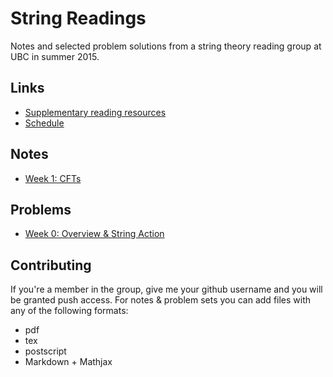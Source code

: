 # String Readings

Notes and selected problem solutions from a string theory reading group at UBC in summer 2015.

## Links

- [Supplementary reading resources](resources/reading.md)
- [Schedule](resources/schedule.md)

## Notes

- [Week 1: CFTs](notes/week1)

## Problems
- [Week 0: Overview & String Action](problems/week0)

## Contributing

If you're a member in the group, give me your github username and you will be granted push access. For notes & problem sets you can add files with any of the following formats:

- pdf
- tex
- postscript
- Markdown + Mathjax
